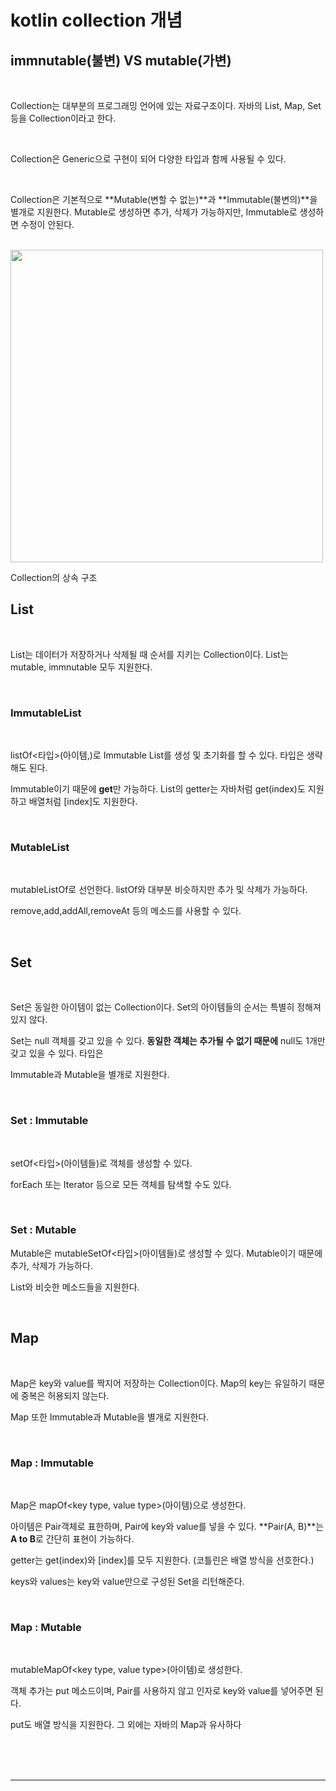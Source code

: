 # kotlin collection 개념

## immnutable(불변) VS mutable(가변)

<br>

Collection는 대부분의 프로그래밍 언어에 있는 자료구조이다. 자바의 List, Map, Set 등을 Collection이라고 한다.

<br>

Collection은 Generic으로 구현이 되어 다양한 타입과 함께 사용될 수 있다.

<br>

Collection은 기본적으로 **Mutable(변할 수 없는)**과 **Immutable(불변의)**을 별개로 지원한다. Mutable로 생성하면 추가, 삭제가 가능하지만, Immutable로 생성하면 수정이 안된다.

<br>

<img src="https://codechacha.com/static/a8a4ee897d3ad2694f914c10d6aad695/efc66/collections-diagram.png" width = "500"/>

<br>

Collection의 상속 구조

## List

<br>

List는 데이터가 저장하거나 삭제될 때 순서를 지키는 Collection이다. List는 mutable, immnutable 모두 지원한다.

<br>

### ImmutableList<T>

<br>

listOf<타입>(아이템,)로 Immutable List를 생성 및 초기화를 할 수 있다. 타입은 생략해도 된다.

Immutable이기 때문에 **get**만 가능하다. List의 getter는 자바처럼 get(index)도 지원하고 배열처럼 [index]도 지원한다.

<br>

### MutableList<T>

<br>

mutableListOf로 선언한다. listOf와 대부분 비슷하지만 추가 및 삭제가 가능하다.

remove,add,addAll,removeAt 등의 메소드를 사용할 수 있다.

<br>

## Set

<br>

Set은 동일한 아이템이 없는 Collection이다. Set의 아이템들의 순서는 특별히 정해져 있지 않다.

Set는 null 객체를 갖고 있을 수 있다. **동일한 객체는 추가될 수 없기 때문에** null도 1개만 갖고 있을 수 있다. 타입은

Immutable과 Mutable을 별개로 지원한다.

<br>

### Set : Immutable

<br>

setOf<타입>(아이템들)로 객체를 생성할 수 있다.

forEach 또는 Iterator 등으로 모든 객체를 탐색할 수도 있다.

<br>

### Set : Mutable

Mutable은 mutableSetOf<타입>(아이템들)로 생성할 수 있다. Mutable이기 때문에 추가, 삭제가 가능하다.

List와 비슷한 메소드들을 지원한다.

<br>

## Map

<br>

Map은 key와 value를 짝지어 저장하는 Collection이다. Map의 key는 유일하기 때문에 중복은 허용되지 않는다.

Map 또한 Immutable과 Mutable을 별개로 지원한다.

<br>

### Map : Immutable

<br>

Map은 mapOf<key type, value type>(아이템)으로 생성한다.

아이템은 Pair객체로 표한하며, Pair에 key와 value를 넣을 수 있다. **Pair(A, B)**는 **A to B**로 간단히 표현이 가능하다.

getter는 get(index)와 [index]를 모두 지원한다. (코틀린은 배열 방식을 선호한다.)

keys와 values는 key와 value만으로 구성된 Set을 리턴해준다.

<br>

### Map : Mutable

<br>

mutableMapOf<key type, value type>(아이템)로 생성한다.

객체 추가는 put 메소드이며, Pair를 사용하지 않고 인자로 key와 value를 넣어주면 된다.

put도 배열 방식을 지원한다. 그 외에는 자바의 Map과 유사하다

<br>

<br>

<br>

---
